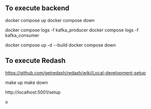 ## To execute backend
docker compose up
docker compose down

docker compose logs -f kafka_producer
docker compose logs -f kafka_consumer

docker compose up -d --build
docker compose down


## To execute Redash
https://github.com/getredash/redash/wiki/Local-development-setup

make up
make down

http://localhost:5001/setup


o